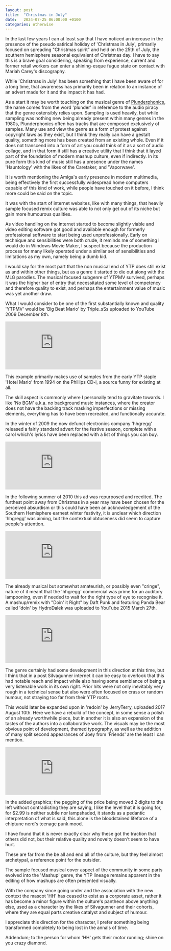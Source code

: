 ```yaml
---
layout: post
title:  "Christmas in July"
date:   2024-07-25 06:00:00 +0100
categories: otherwise
---
```

In the last few years I can at least say that I have noticed an increase in the presence of the pseudo satirical holiday of 'Christmas in July', primarily focused on spreading "Christmas spirit" and held on the 25th of July, the southern hemisphere seasonal equivalent of Christmas day. I have to say this is a brave goal considering, speaking from experience, current and former retail workers can enter a shining-esque fugue state on contact with Mariah Carey's discography.

While 'Christmas in July' has been something that I have been aware of for a long time, that awareness has primarily been in relation to an instance of an advert made for it and the impact it has had.

As a start it may be worth touching on the musical genre of [Plunderphonics]( https://en.wikipedia.org/wiki/Plunderphonics ), the name comes from the word 'plunder' in reference to the audio piracy that the genre ostensibly relies upon. Sampling is used heavily, but while sampling was nothing new being already present within many genres in the 1980s, Plunderphonics often has tracks that are composed exclusively of samples. Many use and view the genre as a form of protest against copyright laws as they exist, but I think they really can have a gestalt quality, something more has been created from an existing whole. Even if it does not transcend into a form of art you could think of it as a sort of audio collage, and in that form it still has a creative utility that I think that it layed part of the foundation of modern mashup culture, even if indirectly. In its pure form this kind of music still has a presence under the names 'Hauntology' with the likes of the Caretaker, and 'Vaporwave'.

It is worth mentioning the Amiga's early presence in modern multimedia, being effectively the first successfully widespread home computers capable of this kind of work, while people have touched on it before, I think more could be said on the topic.

It was with the start of internet websites, like with many things, that heavily sample focused remix culture was able to not only get out of its niche but gain more humourous qualities.

As video handling on the internet started to become slightly viable and video editing software got good and available enough for formerly professional software to start being used unprofessionally. Early on technique and sensibilities were both crude, it reminds me of something I would do in Windows Movie Maker, I suspect because the production process for many likely operated under a similar set of sensibilities and limitations as my own, namely being a dumb kid.

I would say for the most part that the non musical end of YTP does still exist as and within other things, but as a genre it started to die out along with the MLG parodies. The musical focused subgenre of YTPMV survived, perhaps it was the higher bar of entry that necessitated some level of competency and therefore quality to exist, and perhaps the entertainment value of music was yet another draw.

What I would consider to be one of the first substantially known and quality 'YTPMV' would be 'Big Beat Mario' by Triple_sSs uploaded to YouTube 2009 December 8th.

<div class="video-container ratio4by3">
    <iframe class="responsive-iframe" src="https://www.youtube.com/embed/O36f1p8QSaw" allowfullscreen="" frameborder="0">
    <a href="https://youtu.be/O36f1p8QSaw">YTPMV: Big Beat Mario</a>
    </iframe>
</div>

This example primarily makes use of samples from the early YTP staple 'Hotel Mario' from 1994 on the Phillips CD-i, a source funny for existing at all.

The skill aspect is commonly where I personally tend to gravitate towards. I like 'No BGM' a.k.a. no background music instances, where the creator does not have the backing track masking imperfections or missing elements, everything has to have been recreated, and functionally accurate.

In the winter of 2009 the now defunct electronics company 'hhgregg' released a fairly standard advert for the festive season, complete with a carol which's lyrics have been replaced with a list of things you can buy.

<div class="video-container ratio4by3">
    <iframe class="responsive-iframe" src="https://archive.org/embed/hhgregg-christmas-sale-2009" frameborder="0" webkitallowfullscreen="true" mozallowfullscreen="true" allowfullscreen>
    <a href="https://archive.org/details/hhgregg-christmas-sale-2009">hhgregg - Christmas Sale 2009</a>
    </iframe>
</div>

In the following summer of 2010 this ad was repurposed and reedited. The furthest point away from Christmas in a year may have been chosen for the perceived absurdism or this could have been an acknowledgement of the Southern Hemisphere earnest  winter festivity, it is unclear which direction 'hhgregg' was aiming, but the contextual obtuseness did seem to capture people's attention.

<div class="video-container ratio4by3">
    <iframe class="responsive-iframe" src="https://www.youtube.com/embed/QJzt8L_i7_U" allowfullscreen="" frameborder="0">
    <a href="https://youtu.be/QJzt8L_i7_U">HH Gregg AD 2010 christmas in july</a>
    </iframe>
</div>

The already musical but somewhat amateurish, or possibly even "cringe", nature of it meant that the 'hhgregg' commercial was prime for an auditory lampooning, even if needed to wait for the right type of eye to recognise it. A mashup/remix with "Doin' it Right" by Daft Punk and featuring Panda Bear called 'doin' by HydroDalek was uploaded to YouTube 2015 March 27th.

<div class="video-container ratio16by9">
    <iframe class="responsive-iframe" src="https://www.youtube.com/embed/iYGTbrYi914" allowfullscreen="" frameborder="0">
    <a href="https://youtu.be/iYGTbrYi914">doin</a>
    </iframe>
</div>

The genre certainly had some development in this direction at this time, but I think that in a post SiIvagunner internet it can be easy to overlook that this had notable reach and impact while also having some semblance of being a very listenable work in its own right. Prior hits were not only inevitably very rough in a technical sense but also were often focused on crass or random humour, not straying too far from their YTP roots.

This would later be expanded upon in 'redoin' by JerryTerry, uploaded 2017 August 10th. Here we have a rebuild of the concept, in some sense a polish of an already worthwhile piece, but in another it is also an expansion of the tastes of the authors into a collaborative work. The visuals may be the most obvious point of development, themed typography, as well as the addition of many split second appearances of Joey from 'Friends' are the least I can mention.

<div class="video-container ratio16by9">
    <iframe  class="responsive-iframe" src="https://www.youtube.com/embed/rjRV0G6qWgw" allowfullscreen="" frameborder="0">
    <a href="https://youtu.be/rjRV0G6qWgw">ReDoin</a>
    </iframe>
</div>

In the added graphics; the pegging of the price being moved 2 digits to the left without contradicting they are saying, I like the level that it is going for, for $2.99 is neither subtle nor lampshaded, it stands as a pedantic interpretation of what is said, this alone is the bloodstained lifeforce of a chiptune nerd's teenage punk mood.

I have found that it is never exactly clear why these got the traction that others did not, but their relative quality and novelty doesn't seem to have hurt.

These are far from the be all and end all of the culture, but they feel almost archetypal, a reference point for the outsider.

The sample focused musical cover aspect of the community in some parts evolved into the 'Mashup' genre, the YTP lineage remains apparent in the editing of how mashups are often presented visually.

With the company since going under and the association with the new context the mascot 'HH' has ceased to exist as a corporate asset, rather it has become a minor figure within the culture's pantheon above anything else, used as a character by the likes of SiIvagunner and their cohorts, where they are equal parts creative catalyst and subject of humour.

I appreciate this direction for the character, I prefer something being transformed completely to being lost in the annals of time.

Addendum; to the person for whom 'HH' gets their motor running; shine on you crazy diamond.